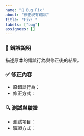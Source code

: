 ```yaml
---
name: "🐛 Bug Fix"
about: "修正現有錯誤"
title: "Fix: "
labels: ["bug"]
assignees: []
---
```


### 🐞 錯誤說明
描述原本的錯誤行為與修正後的結果。

### ✅ 修正內容
- 原錯誤行為：
- 修正方式：

### 🔍 測試與驗證
- 測試項目：
- 驗證方式：